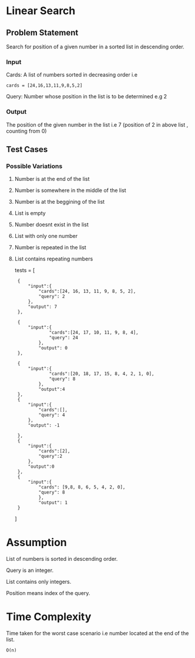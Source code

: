 # Linear Search #

## Problem Statement ##

Search for position of a given number in a sorted list in descending order.

### Input ###

Cards: A list of numbers sorted in decreasing order i.e

    cards = [24,16,13,11,9,8,5,2]

Query: Number whose position in the list is to be determined e.g 2


### Output ###

The position of the given number in the list i.e 7 (position of 2 in above list , counting from 0)


## Test Cases ##

### Possible Variations ###

1) Number is at the end of the list

2) Number is somewhere in the middle of the list

3) Number is at the beggining of the list 

4) List is empty

5) Number doesnt exist in the list

6) List with only one number

7) Number is repeated in the list

8) List contains repeating numbers

    tests = [
        
        {
            "input":{
                "cards":[24, 16, 13, 11, 9, 8, 5, 2],
                "query": 2
            },
            "output": 7
        },

        {
            "input":{
                    "cards":[24, 17, 10, 11, 9, 8, 4],
                    "query": 24
                },
                "output": 0
        },

        {
            "input":{
                    "cards":[20, 18, 17, 15, 8, 4, 2, 1, 0],
                    "query": 8
                },
                "output":4
        },
        {
            "input":{
                "cards":[],
                "query": 4
            },
            "output": -1
        
        },
        {
            "input":{
                "cards":[2],
                "query":2
            },
            "output":0
        },
        {
            "input":{
                "cards": [9,8, 8, 6, 5, 4, 2, 0],
                "query": 8
                },
                "output": 1
        }
    ]
# Assumption #

List of numbers is sorted in descending order.

Query is an integer.

List contains only integers.

Position means index of the query.

# Time Complexity #

Time taken for the worst case scenario i.e number located at the end of the list.

    O(n)
